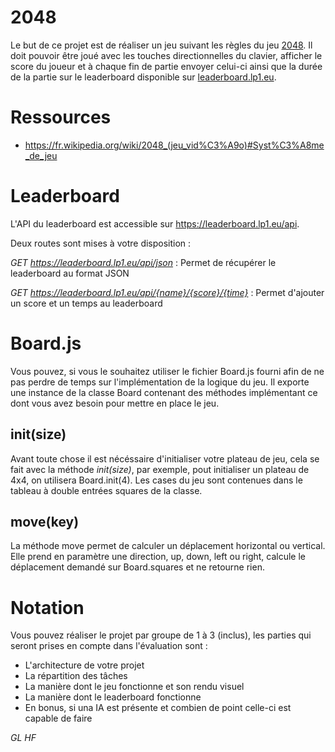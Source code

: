 # 2048

   Le but de ce projet est de réaliser un jeu suivant les règles du jeu [2048](https://lp1dev.github.io/2018.js/#/). Il doit pouvoir être joué avec les touches directionnelles du clavier, afficher le score du joueur et à chaque fin de partie envoyer celui-ci ainsi que la durée de la partie sur le leaderboard disponible sur [leaderboard.lp1.eu](https://leaderboard.lp1.eu).

# Ressources

- https://fr.wikipedia.org/wiki/2048_(jeu_vid%C3%A9o)#Syst%C3%A8me_de_jeu
    
# Leaderboard

L'API du leaderboard est accessible sur https://leaderboard.lp1.eu/api.

Deux routes sont mises à votre disposition :

*GET https://leaderboard.lp1.eu/api/json* : Permet de récupérer le leaderboard au format JSON

*GET https://leaderboard.lp1.eu/api/{name}/{score}/{time}* : Permet d'ajouter un score et un temps au leaderboard

# Board.js

Vous pouvez, si vous le souhaitez utiliser le fichier Board.js fourni afin de ne pas perdre de temps sur l'implémentation de la logique du jeu. Il exporte une instance de la classe Board contenant des méthodes implémentant ce dont vous avez besoin pour mettre en place le jeu.

## init(size)

Avant toute chose il est nécéssaire d'initialiser votre plateau de jeu, cela se fait avec la méthode *init(size)*, par exemple, pout initialiser un plateau de 4x4, on utilisera Board.init(4).
Les cases du jeu sont contenues dans le tableau à double entrées squares de la classe.
    
## move(key)

La méthode move permet de calculer un déplacement horizontal ou vertical. Elle prend en paramètre une direction, up, down, left ou right, calcule le déplacement demandé sur Board.squares et ne retourne rien.

# Notation

Vous pouvez réaliser le projet par groupe de 1 à 3 (inclus), les parties qui seront prises en compte dans l'évaluation sont :

- L'architecture de votre projet
- La répartition des tâches
- La manière dont le jeu fonctionne et son rendu visuel
- La manière dont le leaderboard fonctionne
- En bonus, si una IA est présente et combien de point celle-ci est capable de faire

    
*GL HF*